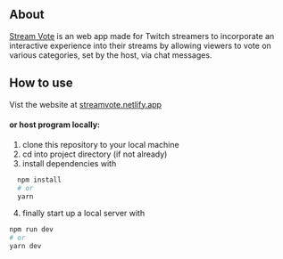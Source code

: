 ## About
[Stream Vote](https://streamvote.netlify.app/) is an web app made for Twitch streamers to incorporate an interactive experience into their streams by allowing viewers to vote on various categories, set by the host, via chat messages.

## How to use
Vist the website at [streamvote.netlify.app](https://streamvote.netlify.app/)
#### or host program locally:
1. clone this repository to your local machine
2. cd into project directory (if not already)
3. install dependencies with
```bash
  npm install
  # or
  yarn
```
4. finally start up a local server with
```bash
npm run dev
# or
yarn dev
```
